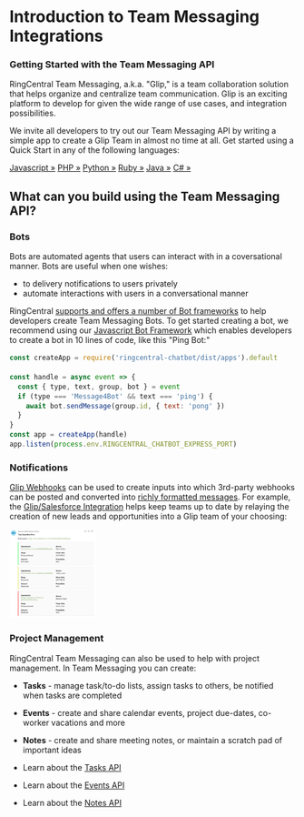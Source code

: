 # Introduction to Team Messaging Integrations

<div class="jumbotron pt-1">
  <h3 class="display-5">Getting Started with the Team Messaging API</h3>
  <p class="lead">RingCentral Team Messaging, a.k.a. "Glip," is a team collaboration solution that helps organize and centralize team communication. Glip is an exciting platform to develop for given the wide range of use cases, and integration possibilities.</p>
  <p>We invite all developers to try out our Team Messaging API by writing a simple app to create a Glip Team in almost no time at all. Get started using a Quick Start in any of the following languages:</p>
  <a href="quick-start/node/" class="btn btn-light qs-link">Javascript &raquo;</a>
  <a href="quick-start/php/" class="btn btn-light qs-link">PHP &raquo;</a>
  <a href="quick-start/python/" class="btn btn-light qs-link">Python &raquo;</a>
  <a href="quick-start/ruby/" class="btn btn-light qs-link">Ruby &raquo;</a>
  <a href="quick-start/java/" class="btn btn-light qs-link">Java &raquo;</a>
  <a href="quick-start/c-sharp/" class="btn btn-light qs-link">C# &raquo;</a>
</div>

## What can you build using the Team Messaging API?

### Bots

Bots are automated agents that users can interact with in a coversational manner. Bots are useful when one wishes:

* to delivery notifications to users privately
* automate interactions with users in a conversational manner

RingCentral [supports and offers a number of Bot frameworks](./manual/frameworks/) to help developers create Team Messaging Bots. To get started creating a bot, we recommend using our [Javascript Bot Framework](https://ringcentral.github.io/ringcentral-chatbot-js/) which enables developers to create a bot in 10 lines of code, like this "Ping Bot:"

```javascript linenums="1"
const createApp = require('ringcentral-chatbot/dist/apps').default

const handle = async event => {
  const { type, text, group, bot } = event
  if (type === 'Message4Bot' && text === 'ping') {
    await bot.sendMessage(group.id, { text: 'pong' })
  }
}
const app = createApp(handle)
app.listen(process.env.RINGCENTRAL_CHATBOT_EXPRESS_PORT)
```

### Notifications

[Glip Webhooks](./manual/webhooks/) can be used to create inputs into which 3rd-party webhooks can be posted and converted into [richly formatted messages](./manual/formatting). For example, the [Glip/Salesforce Integration](https://zapier.com/apps/glip/integrations/salesforce) helps keep teams up to date by relaying the creation of new leads and opportunities into a Glip team of your choosing:

<img src="../img/glip_post_attachment_salesforce.png" class="img img-fluid" width="30%">

### Project Management

RingCentral Team Messaging can also be used to help with project management. In Team Messaging you can create:

* **Tasks** - manage task/to-do lists, assign tasks to others, be notified when tasks are completed
* **Events** - create and share calendar events, project due-dates, co-worker vacations and more
* **Notes** - create and share meeting notes, or maintain a scratch pad of important ideas

* Learn about the [Tasks API](https://developers.ringcentral.com/api-reference/Calendar-Events/listGroupEvents)
* Learn about the [Events API](https://developers.ringcentral.com/api-reference/Tasks/listChatTasks)
* Learn about the [Notes API](https://developers.ringcentral.com/api-reference/Notes/listChatNotes)

